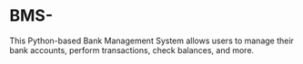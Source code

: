 # BMS-
This Python-based Bank Management System allows users to manage their bank accounts, perform transactions, check balances, and more.
